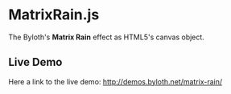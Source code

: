 # MatrixRain.js
The Byloth's **Matrix Rain** effect as HTML5's canvas object.

## Live Demo
Here a link to the live demo: http://demos.byloth.net/matrix-rain/
